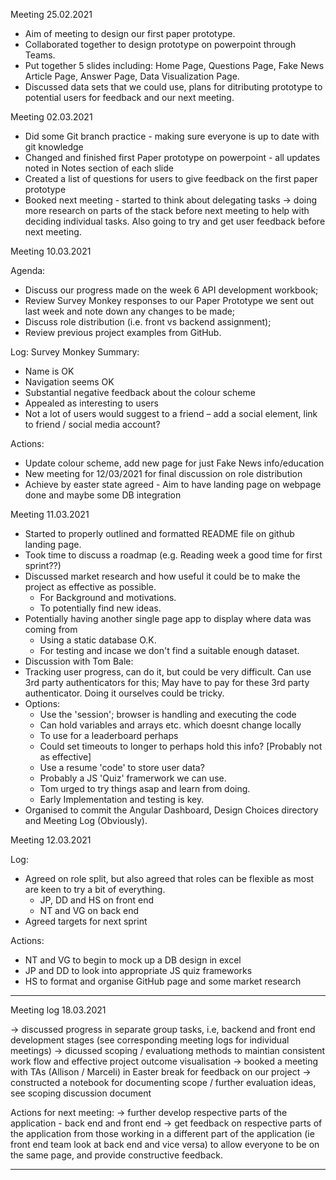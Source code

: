 Meeting 25.02.2021

- Aim of meeting to design our first paper prototype.
- Collaborated together to design prototype on powerpoint through Teams.
- Put together 5 slides including: Home Page, Questions Page, Fake News Article Page, Answer Page, Data Visualization Page.
- Discussed data sets that we could use, plans for ditributing prototype to potential users for feedback and our next meeting.

Meeting 02.03.2021

- Did some Git branch practice - making sure everyone is up to date with git knowledge
- Changed and finished first Paper prototype on powerpoint - all updates noted in Notes section of each slide
- Created a list of questions for users to give feedback on the first paper prototype
- Booked next meeting - started to think about delegating tasks -> doing more research on parts of the stack
  before next meeting to help with deciding individual tasks. Also going to try and get user feedback before next meeting.

Meeting 10.03.2021

Agenda:
- Discuss our progress made on the week 6 API development workbook;
- Review Survey Monkey responses to our Paper Prototype we sent out last week and note down any changes to be made; 
- Discuss role distribution (i.e. front vs backend assignment);
- Review previous project examples from GitHub.

Log:
Survey Monkey Summary:
- Name is OK
- Navigation seems OK
- Substantial negative feedback about the colour scheme 
- Appealed as interesting to users 
- Not a lot of users would suggest to a friend – add a social element, link to friend / social media account? 

Actions:
- Update colour scheme, add new page for just Fake News info/education
- New meeting for 12/03/2021 for final discussion on role distribution
- Achieve by easter state agreed - Aim to have landing page on webpage done and maybe some DB integration

Meeting 11.03.2021

- Started to properly outlined and formatted README file on github landing page.
- Took time to discuss a roadmap (e.g. Reading week a good time for first sprint??)
- Discussed market research and how useful it could be to make the project as effective as possible.
   - For Background and motivations.
   - To potentially find new ideas.
- Potentially having another single page app to display where data was coming from
   - Using a static database O.K.
   - For testing and incase we don't find a suitable enough dataset.
- Discussion with Tom Bale:
- Tracking user progress, can do it, but could be very difficult. Can use 3rd party authenticators for this; May have to pay for these 3rd party authenticator. Doing it ourselves could be tricky.
- Options:
   - Use the 'session'; browser is handling and executing the code
   - Can hold variables and arrays etc. which doesnt change locally
   - To use for a leaderboard perhaps
   - Could set timeouts to longer to perhaps hold this info? [Probably not as effective]
   - Use a resume 'code' to store user data?
   - Probably a JS 'Quiz' framerwork we can use.
   - Tom urged to try things asap and learn from doing.
   - Early Implementation and testing is key.
- Organised to commit the Angular Dashboard, Design Choices directory and Meeting Log (Obviously).

Meeting 12.03.2021

Log:
- Agreed on role split, but also agreed that roles can be flexible as most are keen to try a bit of everything.
   - JP, DD and HS on front end
   - NT and VG on back end
- Agreed targets for next sprint

Actions:
- NT and VG to begin to mock up a DB design in excel
- JP and DD to look into appropriate JS quiz frameworks
- HS to format and organise GitHub page and some market research



------------------------
Meeting log 18.03.2021

-> discussed progress in separate group tasks, i.e, backend and front end development stages (see corresponding meeting logs for individual meetings)
-> dicussed scoping / evaluationg methods to maintian consistent work flow and effective project outcome visualisation 
-> booked a meeting with TAs (Allison / Marceli) in Easter break for feedback on our project 
-> constructed a notebook for documenting scope / further evaluation ideas, see scoping discussion document 

Actions for next meeting:
-> further develop respective parts of the application - back end and front end 
-> get feedback on respective parts of the application from those working in a different part of the application (ie front end team look at back end and   vice versa) to allow everyone to be on the same page, and provide constructive feedback. 



------


   
